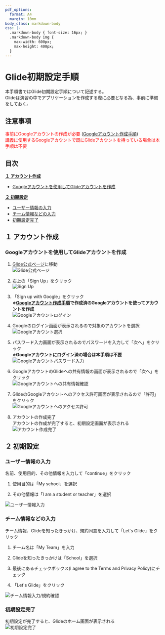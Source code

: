 ```yaml
---
pdf_options:
  format: A4
  margin: 10mm
body_class: markdown-body
css: |-
  .markdown-body { font-size: 16px; }
  .markdown-body img {
    max-width: 600px;
    max-height: 400px;
  }
---
```


# Glide初期設定手順

本手順書ではGlide初期設定手順について記述する。  
Glideは演習の中でアプリケーションを作成する際に必要となる為、事前に準備をしておく。

## 注意事項
<span style="color: red;">事前にGoogleアカウントの作成が必要</span> ([Googleアカウント作成手順](01-Googleアカウント作成手順.md))  
<span style="color: red;">講義に使用するGoogleアカウントで既にGlideアカウントを持っている場合は本手順は不要</span>  

## 目次
[**１ アカウント作成**](#１-アカウント作成)  
- [Googleアカウントを使用してGlideアカウントを作成](#googleアカウントを使用してglideアカウントを作成)  

[**２ 初期設定**](#２-初期設定)  
- [ユーザー情報の入力](#ユーザー情報の入力)  
- [チーム情報などの入力](#チーム情報などの入力)  
- [初期設定完了](#初期設定完了)  

## １ アカウント作成

### Googleアカウントを使用してGlideアカウントを作成
1. [Glide公式ページ](https://www.glideapps.com/)に移動  
![Glide公式ページ](media/Glide初期設定手順/Glide初期設定手順_01.png)

2. 右上の「Sign Up」をクリック  
![Sign Up](media/Glide初期設定手順/Glide初期設定手順_02.png)

3. 「Sign up with Google」をクリック  
**※[Googleアカウント作成手順](01-Googleアカウント作成手順.md)で作成済のGoogleアカウントを使ってアカウントを作成**  
![Googleアカウントログイン](media/Glide初期設定手順/Glide初期設定手順_03.png)  

4. Googleのログイン画面が表示されるので対象のアカウントを選択  
![Googleアカウント選択](media/Glide初期設定手順/Glide初期設定手順_04.png)  

5. パスワード入力画面が表示されるのでパスワードを入力して「次へ」をクリック  
**※Googleアカウントにログイン済の場合は本手順は不要**  
![Googleアカウントパスワード入力](media/Glide初期設定手順/Glide初期設定手順_05.png)  

6. GoogleアカウントのGlideへの共有情報の画面が表示されるので「次へ」をクリック  
![Googleアカウントへの共有情報確認](media/Glide初期設定手順/Glide初期設定手順_06.png)  

7. GlideのGoogleアカウントへのアクセス許可画面が表示されるので「許可」をクリック  
![Googleアカウントへのアクセス許可](media/Glide初期設定手順/Glide初期設定手順_07.png)  

<div style="page-break-before:always"></div>

8. アカウントの作成完了  
アカウントの作成が完了すると、初期設定画面が表示される  
![アカウント作成完了](media/Glide初期設定手順/Glide初期設定手順_08.png)  

<div style="page-break-before:always"></div>

## ２ 初期設定

### ユーザー情報の入力
名前、使用目的、その他情報を入力して「continue」をクリック  

1. 使用目的は「My school」を選択  

2. その他情報は「I am a student or teacher」を選択  

![ユーザー情報入力](media/Glide初期設定手順/Glide初期設定手順_09.png)  

### チーム情報などの入力
チーム情報、Glideを知ったきっかけ、規約同意を入力して「Let's Glide」をクリック  

1. チーム名は「My Team」を入力  

2. Glideを知ったきっかけは「School」を選択  

3. 最後にあるチェックボックス(I agree to the Terms and Privacy Policy)にチェック  
4. 「Let's Glide」をクリック  

![チーム情報入力/規約確認](media/Glide初期設定手順/Glide初期設定手順_10.png)  

### 初期設定完了
初期設定が完了すると、Glideのホーム画面が表示される  
![初期設定完了](media/Glide初期設定手順/Glide初期設定手順_11.png)  